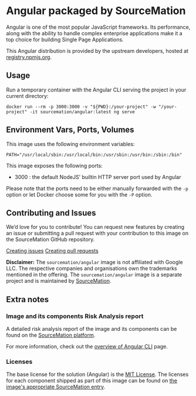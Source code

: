 # Angular packaged by SourceMation

Angular is one of the most popular JavaScript frameworks. Its performance,
along with the ability to handle complex enterprise applications make it a top
choice for building Single Page Applications.

This Angular distribution is provided by the upstream developers, hosted at
[registry.npmjs.org](https://registry.npmjs.org/).

## Usage

Run a temporary container with the Angular CLI serving the project in your
current directory:

```
docker run --rm -p 3000:3000 -v "${PWD}:/your-project" -w "/your-project" -it sourcemation/angular:latest ng serve
```

## Environment Vars, Ports, Volumes

This image uses the following environment variables:

```
PATH="/usr/local/sbin:/usr/local/bin:/usr/sbin:/usr/bin:/sbin:/bin"
```

This image exposes the following ports:

- 3000 : the default NodeJS' builtin HTTP server port used by Angular

Please note that the ports need to be either manually forwarded with the
`-p` option or let Docker choose some for you with the `-P` option.

## Contributing and Issues

We’d love for you to contribute! You can request new features by creating an
issue or submitting a pull request with your contribution to this image on the
SourceMation GitHub repository.

[Creating issues](https://github.com/SourceMation/containers/issues/new)
[Creating pull
requests](https://github.com/SourceMation/containers/compare)

**Disclaimer:** The `sourcemation/angular` image is not affiliated with Google
LLC. The respective companies and organisations own the trademarks mentioned in
the offering. The `sourcemation/angular` image is a separate project and is
maintained by [SourceMation](https://sourcemation.com).

## Extra notes

### Image and its components Risk Analysis report

A detailed risk analysis report of the image and its components can be found on
the [SourceMation
platform](https://www.sourcemation.com/products/0af955c3-bc56-4592-a769-744bb9b3a7b9/deployments).

For more information, check out the [overview of Angular
CLI](https://angular.dev/tools/cli) page.

### Licenses

The base license for the solution (Angular) is the [MIT
License](https://github.com/angular/angular-cli/blob/main/LICENSE). The
licenses for each component shipped as part of this image can be found on [the
image's appropriate SourceMation
entry](https://www.sourcemation.com/products/0af955c3-bc56-4592-a769-744bb9b3a7b9/deployments).

